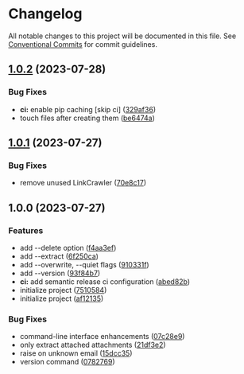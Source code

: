 # Changelog

All notable changes to this project will be documented in this file. See
[Conventional Commits](https://conventionalcommits.org) for commit guidelines.

## [1.0.2](https://github.com/mhsp/seppmail-converter/compare/v1.0.1...v1.0.2) (2023-07-28)


### Bug Fixes

* **ci:** enable pip caching [skip ci] ([329af36](https://github.com/mhsp/seppmail-converter/commit/329af362b1a18f31da786123f457f72b57b3a4c1))
* touch files after creating them ([be6474a](https://github.com/mhsp/seppmail-converter/commit/be6474a479cb956c493ff23f7e0f93b839307e11))

## [1.0.1](https://github.com/mhsp/seppmail-converter/compare/v1.0.0...v1.0.1) (2023-07-27)


### Bug Fixes

* remove unused LinkCrawler ([70e8c17](https://github.com/mhsp/seppmail-converter/commit/70e8c1731275f27bacb13985a60b4ffb9cf3b17b))

## 1.0.0 (2023-07-27)


### Features

* add --delete option ([f4aa3ef](https://github.com/mhsp/seppmail-converter/commit/f4aa3ef92cb4e9ac7bda37d2eb9a9fc7a1059eb1))
* add --extract ([6f250ca](https://github.com/mhsp/seppmail-converter/commit/6f250ca1cf007e1cc5b095b113e2e3bae63c8bb4))
* add --overwrite, --quiet flags ([910331f](https://github.com/mhsp/seppmail-converter/commit/910331f84a33943fe502dfb047210354bfcf4cf8))
* add --version ([93f84b7](https://github.com/mhsp/seppmail-converter/commit/93f84b7555cbfc403138387a34e7d6cc2e8f668b))
* **ci:** add semantic release ci configuration ([abed82b](https://github.com/mhsp/seppmail-converter/commit/abed82b9bd4be178c3e7e08b82bc13a916471aa9))
* initialize project ([7510584](https://github.com/mhsp/seppmail-converter/commit/75105845b2b8e67ec3e6c0d774dcdc8699900fd1))
* initialize project ([af12135](https://github.com/mhsp/seppmail-converter/commit/af121358cec2bff262616df21b2ed0675362283a))


### Bug Fixes

* command-line interface enhancements ([07c28e9](https://github.com/mhsp/seppmail-converter/commit/07c28e9c36282aea47fc2f736b236f8c2624135a))
* only extract attached attachments ([21df3e2](https://github.com/mhsp/seppmail-converter/commit/21df3e28a2a4c8c14c2d631ace847b6c2144358a))
* raise on unknown email ([15dcc35](https://github.com/mhsp/seppmail-converter/commit/15dcc3530d44507f322b16d161027d24f098959b))
* version command ([0782769](https://github.com/mhsp/seppmail-converter/commit/07827695630513f93ade97a651572d33cf07f8ae))
